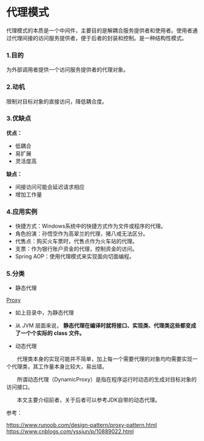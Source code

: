 # 代理模式

代理模式的本质是一个中间件，主要目的是解耦合服务提供者和使用者。使用者通过代理间接的访问服务提供者，便于后者的封装和控制。是一种结构性模式。

### 1.目的

为外部调用者提供一个访问服务提供者的代理对象。

### 2.动机

限制对目标对象的直接访问，降低耦合度。

### 3.优缺点

**优点：**

* 低耦合
* 易扩展
* 灵活度高

**缺点：**

* 间接访问可能会延迟请求相应
* 增加工作量

### 4.应用实例

* 快捷方式：Windows系统中的快捷方式作为文件或程序的代理。
* 角色扮演：孙悟空作为高翠兰的代理，猪八戒无法区分。
* 代售点：购买火车票时，代售点作为火车站的代理。
* 支票：作为银行账户资金的代理，控制资金的访问。
* Spring AOP：使用代理模式来实现面向切面编程。

### 5.分类

* 静态代理

[Proxy](..%2F..%2Fsrc%2Fmain%2Fjava%2Fcom%2Fexample%2Fdesign%2FProxy)

* 如上目录中，为静态代理
* 从 JVM 层面来说， **静态代理在编译时就将接口、实现类、代理类这些都变成了一个个实际的 class 文件。**




* 动态代理

　　代理类本身的实现可能并不简单，加上每一个需要代理的对象均均需要实现一个代理类，其工作量本身比较大，易出错。

　　所谓动态代理（DynamicProxy）是指在程序运行时动态的生成对目标对象的访问接口。

　　本文主要介绍前者，关于后者可以参考JDK自带的动态代理。



参考：

https://www.runoob.com/design-pattern/proxy-pattern.html
https://www.cnblogs.com/yssjun/p/10889022.html

